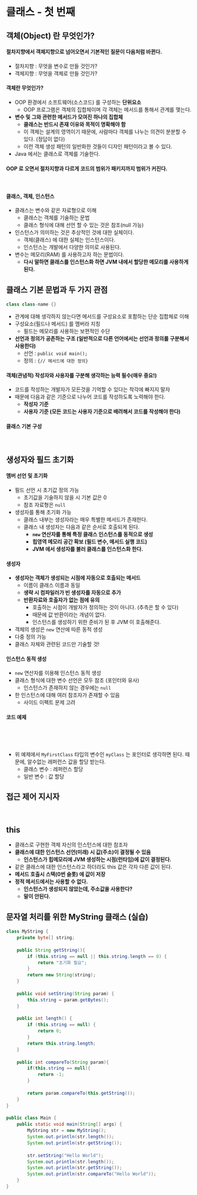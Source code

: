 # 클래스 - 첫 번째

## 객체(Object) 란 무엇인가?

#### 절차지향에서 객체지향으로 넘어오면서 기본적인 질문이 다음처럼 바뀐다.&#x20;

* 절차지향 : 무엇을 변수로 만들 것인가?&#x20;
* 객체지향 : 무엇을 객체로 만들 것인가?&#x20;

#### 객체란 무엇인가?&#x20;

* OOP 환경에서 소프트웨어(소스코드) 를 구성하는 **단위요소**
  * OOP 프로그램은 객체의 집합체이며 각 객체는 메서드를 통해서 관계를 맺는다.&#x20;
* **변수 및 그와 관련한 메서드가 모여진 하나의 집합체**&#x20;
  * **클래스는 반드시 존재 이유와 목적이 명확해야 함**&#x20;
  * 이 객체는 설계의 영역이기 때문에, 사람마다 객체를 나누는 의견이 분분할 수 있다. (정답이 없다)
  * 이런 객체 생성 패턴의 일반화한 것들이 디자인 패턴이라고 볼 수 있다.&#x20;
* Java 에서는 클래스로 객체를 기술한다.&#x20;

#### OOP 로 오면서 절차지향과 다르게 코드의 범위가 패키지까지 범위가 커진다.&#x20;

<figure><img src="../../../../.gitbook/assets/스크린샷 2025-03-03 12.55.28.png" alt=""><figcaption></figcaption></figure>

#### 클래스, 객체, 인스턴스&#x20;

* 클래스는 변수와 같은 자료형으로 이해&#x20;
  * 클래스는 객체를 기술하는 문법&#x20;
  * 클래스 형식에 대해 선언 할 수 있는 것은 참조(null 가능)&#x20;
* 인스턴스가 의미하는 것은 추상적인 것에 대한 실체이다.&#x20;
  * 객체(클래스) 에 대한 실체는 인스턴스이다.&#x20;
  * 인스턴스는 개발에서 다양한 의미로 사용된다.&#x20;
* 변수는 메모리(RAM) 를 사용하고자 하는 문법이다.&#x20;
  * **다시 말하면 클래스를 인스턴스화 하면 JVM 내에서 할당한 메모리를 사용하게 된다.**&#x20;

## 클래스 기본 문법과 두 가지 관점&#x20;

```java
class class-name {} 
```

* 관계에 대해 생각하지 않는다면 메서드를 구성요소로 포함하는 단순 집합체로 이해&#x20;
* 구성요소(필드나 메서드) 를 멤버라 지칭&#x20;
  * 필드는 메모리를 사용하는 보편적인 수단&#x20;
* **선언과 정의가 공존하는 구조 (일반적으로 다른 언어에서는 선언과 정의를 구분해서 사용한다)**&#x20;
  * 선언 : `public void main();`&#x20;
  * 정의 : `{// 메서드에 대한 정의}`

#### 객체(관념적) 작성자와 사용자를 구분해 생각하는 능력 필수(매우 중요!)&#x20;

* 코드를 작성하는 개발자가 모든것을 기억할 수 있다는 착각에 빠지지 말자
* 때문에 다음과 같은 기준으로 나누어 코드를 작성하도록 노력해야 한다.&#x20;
  * **작성자 기준**
  * **사용자 기준 (모든 코드는 사용자 기준으로 배려해서 코드를 작성해야 한다)**&#x20;

#### 클래스 기본 구성

<figure><img src="../../../../.gitbook/assets/스크린샷 2025-03-03 13.21.32.png" alt=""><figcaption></figcaption></figure>

## 생성자와 필드 초기화&#x20;

#### 멤버 선언 및 초기화

* 필드 선언 시 초기값 정의 가능&#x20;
  * 초기값을 기술하지 않을 시 기본 값은 0&#x20;
  * 참조 자료형은 `null`&#x20;
* 생성자를 통해 초기화 가능&#x20;
  * 클래스 내부는 생성자라는 매우 특별한 메서드가 존재한다.&#x20;
  * 클래스 내 생성자는 다음과 같은 순서로 호출되게 된다.&#x20;
    * **`new` 연산자를 통해 특정 클래스 인스턴스를 동적으로 생성**&#x20;
    * **힙영역 메모리 공간 확보 (필드 변수, 메서드 실행 코드)**&#x20;
    * **JVM 에서 생성자를 불러 클래스를 인스턴스화 한다.**&#x20;

#### 생성자&#x20;

* **생성자는 객체가 생성되는 시점에 자동으로 호출되는 메서드**&#x20;
  * 이름이 클래스 이름과 동일&#x20;
  * **생략 시 컴파일러가 빈 생성자를 자동으로 추가**&#x20;
  * **반환자료와 호출자가 없는 점에 유의**
    * 호출하는 시점이 개발자가 정의하는 것이 아니다. (추측은 할 수 있다)&#x20;
    * 때문에 값 반환이라는 개념이 없다.&#x20;
    * 인스턴스를 생성하기 위한 준비가 된 후 JVM 이 호출해준다.&#x20;
* 객체의 생성은 `new` 연산에 따른 동적 생성&#x20;
* 다중 정의 가능&#x20;
* 클래스 자체와 관련된 코드만 기술할 것!

#### 인스턴스 동적 생성&#x20;

* `new` 연산자를 이용해 인스턴스 동적 생성&#x20;
* 클래스 형식에 대한 변수 선언은 모두 참조 (포인터와 유사)
  * 인스턴스가 존재하지 않는 경우에는 `null`&#x20;
* 한 인스턴스에 대해 여러 참조자가 존재할 수 있음&#x20;
  * 사이드 이펙트 문제 고려

#### 코드 예제

<figure><img src="../../../../.gitbook/assets/스크린샷 2025-03-03 13.41.16.png" alt=""><figcaption></figcaption></figure>

<figure><img src="../../../../.gitbook/assets/스크린샷 2025-03-03 13.41.53.png" alt=""><figcaption></figcaption></figure>

* 위 예제에서 `MyFirstClass` 타입의 변수인 `myClass` 는 포인터로 생각하면 된다. 때문에, 알수없는 레퍼런스 값을 할당 받는다.&#x20;
  * 클래스 변수 : 레퍼런스 할당&#x20;
  * 일반 변수 : 값 할당&#x20;

## 접근 제어 지시자

<figure><img src="../../../../.gitbook/assets/스크린샷 2025-03-03 14.03.29.png" alt=""><figcaption></figcaption></figure>

## this&#x20;

* 클래스로 구현한 객체 자신의 인스턴스에 대한 참조자&#x20;
* **클래스에 대한 인스턴스 선언(미래) 시 값(주소)이 결정될 수 있음**
  * **인스턴스가 힙메모리에 JVM 생성하는 시점(런타임)에 값이 결정된다.**&#x20;
* 같은 클래스에 대한 인스턴스라고 하더라도 this 값은 각자 다른 값이 된다.&#x20;
* **메서드 호출시 스택(0번 슬롯) 에 값이 저장**&#x20;
* **정적 메서드에서는 사용할 수 없다.**&#x20;
  * **인스턴스가 생성되지 않았는데, 주소값을 사용한다?**&#x20;
  * **말이 안된다.**&#x20;

## 문자열 처리를 위한 MyString 클래스 (실습)

```java
class MyString {
    private byte[] string;

    public String getString(){
        if (this.string == null || this.string.length == 0) {
            return "초기화 필요";
        }
        return new String(string);
    }

    public void setString(String param) {
        this.string = param.getBytes();
    }

    public int length() {
        if (this.string == null) {
            return 0;
        }
        return this.string.length;
    }

    public int compareTo(String param){
        if(this.string == null){
            return -1;
        }

        return param.compareTo(this.getString());
    }
}

public class Main {
    public static void main(String[] args) {
        MyString str = new MyString();
        System.out.println(str.length());
        System.out.println(str.getString());

        str.setString("Hello World");
        System.out.println(str.length());
        System.out.println(str.getString());
        System.out.println(str.compareTo("Hello World"));
    }
}
```
